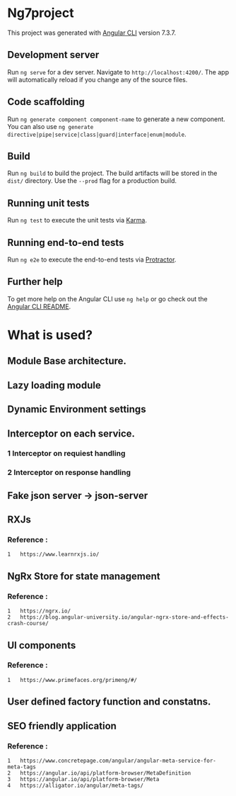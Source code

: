 # Ng7project

This project was generated with [Angular CLI](https://github.com/angular/angular-cli) version 7.3.7.

## Development server

Run `ng serve` for a dev server. Navigate to `http://localhost:4200/`. The app will automatically reload if you change any of the source files.

## Code scaffolding

Run `ng generate component component-name` to generate a new component. You can also use `ng generate directive|pipe|service|class|guard|interface|enum|module`.

## Build

Run `ng build` to build the project. The build artifacts will be stored in the `dist/` directory. Use the `--prod` flag for a production build.

## Running unit tests

Run `ng test` to execute the unit tests via [Karma](https://karma-runner.github.io).

## Running end-to-end tests

Run `ng e2e` to execute the end-to-end tests via [Protractor](http://www.protractortest.org/).

## Further help

To get more help on the Angular CLI use `ng help` or go check out the [Angular CLI README](https://github.com/angular/angular-cli/blob/master/README.md).











# What is used?

## Module Base architecture.

## Lazy loading module

## Dynamic Environment settings

## Interceptor on each service.
### 1   Interceptor on requiest handling
### 2   Interceptor on response handling

## Fake json server -> json-server

## RXJs
### Reference :
    1   https://www.learnrxjs.io/


## NgRx Store for state management
### Reference :
    1   https://ngrx.io/
    2   https://blog.angular-university.io/angular-ngrx-store-and-effects-crash-course/

## UI components
### Reference :
    1   https://www.primefaces.org/primeng/#/

## User defined factory function and constatns.

## SEO friendly application
### Reference :
    1   https://www.concretepage.com/angular/angular-meta-service-for-meta-tags
    2   https://angular.io/api/platform-browser/MetaDefinition
    3   https://angular.io/api/platform-browser/Meta
    4   https://alligator.io/angular/meta-tags/



